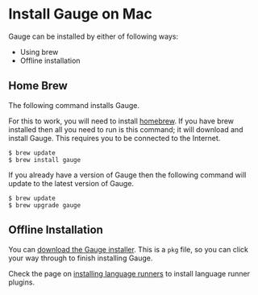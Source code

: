 # Install Gauge on Mac
Gauge can be installed by either of following ways:

* Using brew
* Offline installation

## Home Brew

The following command installs Gauge.

For this to work, you will need to install [homebrew](http://brew.sh/). If you have brew installed then all you need to run is this command; it will download and install Gauge. This requires you to be connected to the Internet.

```
$ brew update
$ brew install gauge
```

If you already have a version of Gauge then the following command will update to the latest version of Gauge.

```
$ brew update
$ brew upgrade gauge
```

## Offline Installation

You can [download the Gauge installer](http://getgauge.io/get-started). This is a `pkg` file, so you can click your way through to finish installing Gauge.

Check the page on [installing language runners](../install_language_runners.md) to install language runner plugins.
